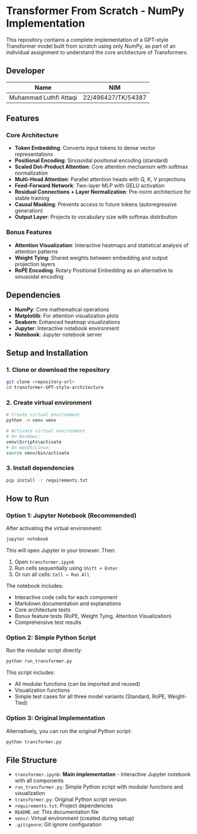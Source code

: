 # Transformer From Scratch - NumPy Implementation

This repository contains a complete implementation of a GPT-style Transformer model built from scratch using only NumPy, as part of an individual assignment to understand the core architecture of Transformers.

## Developer

| Name | NIM |
|------|-----|
| Muhammad Luthfi Attaqi | 22/496427/TK/54387 |

## Features

### Core Architecture
- **Token Embedding**: Converts input tokens to dense vector representations
- **Positional Encoding**: Sinusoidal positional encoding (standard)
- **Scaled Dot-Product Attention**: Core attention mechanism with softmax normalization
- **Multi-Head Attention**: Parallel attention heads with Q, K, V projections
- **Feed-Forward Network**: Two-layer MLP with GELU activation
- **Residual Connections + Layer Normalization**: Pre-norm architecture for stable training
- **Causal Masking**: Prevents access to future tokens (autoregressive generation)
- **Output Layer**: Projects to vocabulary size with softmax distribution

### Bonus Features
- **Attention Visualization**: Interactive heatmaps and statistical analysis of attention patterns
- **Weight Tying**: Shared weights between embedding and output projection layers
- **RoPE Encoding**: Rotary Positional Embedding as an alternative to sinusoidal encoding

## Dependencies

- **NumPy**: Core mathematical operations
- **Matplotlib**: For attention visualization plots
- **Seaborn**: Enhanced heatmap visualizations
- **Jupyter**: Interactive notebook environment
- **Notebook**: Jupyter notebook server

## Setup and Installation

### 1. Clone or download the repository

```bash
git clone <repository-url>
cd transformer-GPT-style-architecture
```

### 2. Create virtual environment

```bash
# Create virtual environment
python -m venv venv

# Activate virtual environment
# On Windows:
venv\Scripts\activate
# On macOS/Linux:
source venv/bin/activate
```

### 3. Install dependencies

```bash
pip install -r requirements.txt
```

## How to Run

### Option 1: Jupyter Notebook (Recommended)

After activating the virtual environment:

```bash
jupyter notebook
```

This will open Jupyter in your browser. Then:
1. Open `transformer.ipynb`
2. Run cells sequentially using `Shift + Enter`
3. Or run all cells: `Cell → Run All`

The notebook includes:
- Interactive code cells for each component
- Markdown documentation and explanations
- Core architecture tests
- Bonus feature tests (RoPE, Weight Tying, Attention Visualization)
- Comprehensive test results

### Option 2: Simple Python Script

Run the modular script directly:

```bash
python run_transformer.py
```

This script includes:
- All modular functions (can be imported and reused)
- Visualization functions
- Simple test cases for all three model variants (Standard, RoPE, Weight-Tied)

### Option 3: Original Implementation

Alternatively, you can run the original Python script:

```bash
python transformer.py
```

## File Structure

- `transformer.ipynb`: **Main implementation** - Interactive Jupyter notebook with all components
- `run_transformer.py`: Simple Python script with modular functions and visualization
- `transformer.py`: Original Python script version
- `requirements.txt`: Project dependencies
- `README.md`: This documentation file
- `venv/`: Virtual environment (created during setup)
- `.gitignore`: Git ignore configuration

